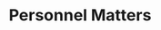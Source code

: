 ---
title: "Personnel Matters"
description: "Complete support for employment law, collective bargaining, and workplace policy issues."
icon: "Users"
order: 3
content: |
  We work in a fire station, and keep our doors open. Labor questions arise all the time, and fall under various different laws: Worker's compensation, disability leave, employment discrimination (ADA/WLAD), workplace safety (WISHA/OSHA), harassment, policies and procedures, collective bargaining, employment contracts, the Fair Labor Standards Act, and the Family Medical Leave Act. The list goes on.

  Mr. Quinn's forty or more fire service clients probably employ approximately 2,000 people. We are also available to assist in labor negotiations at the bargaining table or behind the scenes, and have done so on various occasions. If there is a contract grievance filed, and arbitration is needed, we are willing to represent the employer throughout the arbitration proceedings.

  If negotiations reach impasse and no labor contract can be reached through bargaining, remember that firefighter and police bargaining units are entitled to go to "interest arbitration" in which a three-member panel will determine the terms of your contract.
---